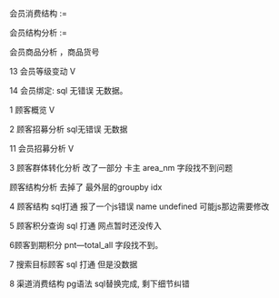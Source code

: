 会员消费结构 :=

会员结构分析 :=

会员商品分析  ，商品货号

13 会员等级变动  V

14 会员绑定:          sql 无错误  无数据。

1 顾客概览      V

2 顾客招募分析 sql无错误 无数据

11 会员招募分析  V

3 顾客群体转化分析  改了一部分 卡主  area\_nm 字段找不到问题

顾客结构分析 去掉了 最外层的groupby idx

4 顾客结构 sql打通 报了一个js错误 name undefined  可能js那边需要修改

5 顾客积分查询  sql 打通   网点暂时还没传入

6顾客到期积分  pnt—total\_all 字段找不到。

7 搜索目标顾客 sql 打通 但是没数据

8 渠道消费结构   pg语法 sql替换完成, 剩下细节纠错

